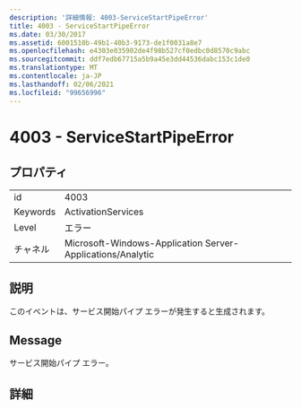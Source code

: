 ```yaml
---
description: '詳細情報: 4003-ServiceStartPipeError'
title: 4003 - ServiceStartPipeError
ms.date: 03/30/2017
ms.assetid: 6001510b-49b1-40b3-9173-de1f0031a8e7
ms.openlocfilehash: e4303e035902de4f98b527cf0edbc0d8570c9abc
ms.sourcegitcommit: ddf7edb67715a5b9a45e3dd44536dabc153c1de0
ms.translationtype: MT
ms.contentlocale: ja-JP
ms.lasthandoff: 02/06/2021
ms.locfileid: "99656996"
---
```

# <a name="4003---servicestartpipeerror"></a>4003 - ServiceStartPipeError

## <a name="properties"></a>プロパティ  
  
|||  
|-|-|  
|id|4003|  
|Keywords|ActivationServices|  
|Level|エラー|  
|チャネル|Microsoft-Windows-Application Server-Applications/Analytic|  
  
## <a name="description"></a>説明  

 このイベントは、サービス開始パイプ エラーが発生すると生成されます。  
  
## <a name="message"></a>Message  

 サービス開始パイプ エラー。  
  
## <a name="details"></a>詳細
